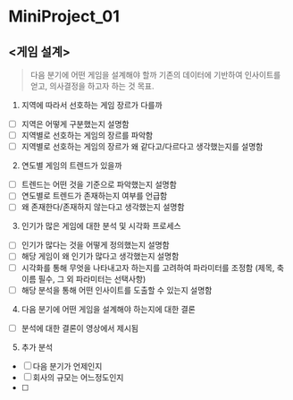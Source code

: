 # MiniProject_01

## <게임 설계>

> 다음 분기에 어떤 게임을 설계해야 할까
> 기존의 데이터에 기반하여 인사이트를 얻고, 의사결정을 하고자 하는 것 목표.


1. 지역에 따라서 선호하는 게임 장르가 다를까
  - [ ] 지역은 어떻게 구분했는지 설명함
  - [ ] 지역별로 선호하는 게임의 장르를 파악함
  - [ ] 지역별로 선호하는 게임의 장르가 왜 같다고/다르다고 생각했는지를 설명함
  
2. 연도별 게임의 트렌드가 있을까  
  - [ ] 트렌드는 어떤 것을 기준으로 파악했는지 설명함
  - [ ] 연도별로 트렌드가 존재하는지 여부를 언급함
  - [ ] 왜 존재한다/존재하지 않는다고 생각했는지 설명함
  
3. 인기가 많은 게임에 대한 분석 및 시각화 프로세스
 - [ ] 인기가 많다는 것을 어떻게 정의했는지 설명함
 - [ ] 해당 게임이 왜 인기가 많다고 생각했는지 설명함
 - [ ] 시각화를 통해 무엇을 나타내고자 하는지를 고려하여 파라미터를 조정함 (제목, 축이름 필수, 그 외 파라미터는 선택사항)
 - [ ] 해당 분석을 통해 어떤 인사이트를 도출할 수 있는지 설명함

4. 다음 분기에 어떤 게임을 설계해야 하는지에 대한 결론
  - [ ] 분석에 대한 결론이 영상에서 제시됨

5. 추가 분석
  - [ ] 다음 분기가 언제인지
  - [ ] 회사의 규모는 어느정도인지
  - [ ] 
